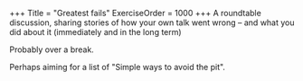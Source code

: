 +++
Title = "Greatest fails"
ExerciseOrder = 1000
+++
A roundtable discussion, sharing stories of how your own talk went wrong – and what you did about it (immediately and in the long term)

Probably over a break.

Perhaps aiming for a list of "Simple ways to avoid the pit".

